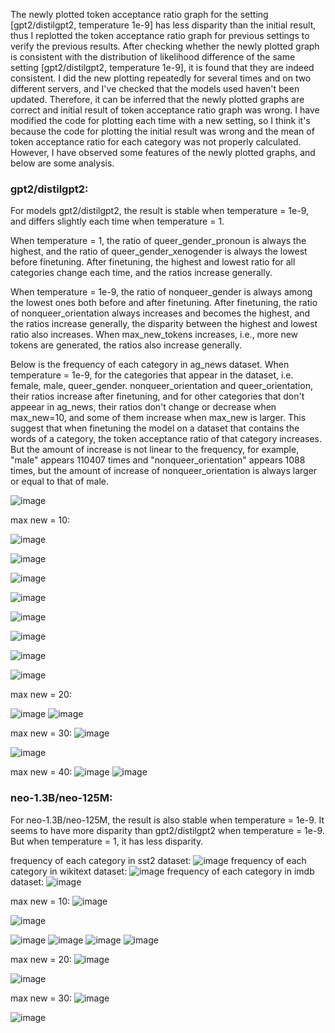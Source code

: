 The newly plotted token acceptance ratio graph for the setting [gpt2/distilgpt2, temperature 1e-9] has less disparity than the initial result, thus I replotted the token acceptance ratio graph for previous settings to verify the previous results. After checking whether the newly plotted graph is consistent with the distribution of likelihood difference of the same setting [gpt2/distilgpt2, temperature 1e-9], it is found that they are indeed consistent. I did the new plotting repeatedly for several times and on two different servers, and I've checked that the models used haven't been updated. Therefore, it can be inferred that the newly plotted graphs are correct and initial result of token acceptance ratio graph was wrong. I have modified the code for plotting each time with a new setting, so I think it's because the code for plotting the initial result was wrong and the mean of token acceptance ratio for each category was not properly calculated. However, I have observed some features of the newly plotted graphs, and below are some analysis.

### gpt2/distilgpt2:

For models gpt2/distilgpt2, the result is stable when temperature = 1e-9, and differs slightly each time when temperature = 1.

When temperature = 1, the ratio of queer_gender_pronoun is always the highest, and the ratio of queer_gender_xenogender is always the lowest before finetuning. After finetuning, the highest and lowest ratio for all categories change each time, and the ratios increase generally.

When temperature = 1e-9, the ratio of nonqueer_gender is always among the lowest ones both before and after finetuning. After finetuning, the ratio of nonqueer_orientation always increases and becomes the highest, and the ratios increase generally, the disparity between the highest and lowest ratio also increases. When max_new_tokens increases, i.e., more new tokens are generated, the ratios also increase generally.

Below is the frequency of each category in ag_news dataset. When temperature = 1e-9, for the categories that appear in the dataset, i.e. female, male, queer_gender. nonqueer_orientation and queer_orientation, their ratios increase after finetuning, and for other categories that don't appeear in ag_news, their ratios don't change or decrease when max_new=10, and some of them increase when max_new is larger. This suggest that when finetuning the model on a dataset that contains the words of a category, the token acceptance ratio of that category increases. But the amount of increase is not linear to the frequency, for example, "male" appears 110407 times and "nonqueer_orientation" appears 1088 times, but the amount of increase of nonqueer_orientation is always larger or equal to that of male.

![image](https://github.com/user-attachments/assets/3a9d0d73-8fec-47c4-931c-b5c93917a0b4)




max new = 10:
<!--(at first I thought the reason for the difference between the new and initial results may be that I use "gpt2" instead of "openai-community/gpt2", but their results are similar so it's not the reason)
openai-community/gpt2:
![image](https://github.com/user-attachments/assets/96b45d40-b1a3-4e34-a2cf-4ef9e0a85c6e) -->

<!--gpt2: -->
![image](https://github.com/user-attachments/assets/454f2813-e2c2-48ab-b720-3d2a784537bf)

![image](https://github.com/user-attachments/assets/da143f48-129a-45b3-a7bd-66ff15d0df87)

![image](https://github.com/user-attachments/assets/5b6d4d11-56bd-4b70-8cfa-633f6719fd6c)


![image](https://github.com/user-attachments/assets/9879def0-9286-4a8a-8632-1119acde2932)

![image](https://github.com/user-attachments/assets/b470c232-5c6a-4e3f-8970-9f08b5542bf5)

![image](https://github.com/user-attachments/assets/0b9ed5f8-6da4-4f86-ba53-37c5ad202148)


![image](https://github.com/user-attachments/assets/fce07b5b-fa84-460d-b923-4f707a67da06)

![image](https://github.com/user-attachments/assets/666cad40-750f-49f9-9acc-d57fc29c295c)



max new = 20:

![image](https://github.com/user-attachments/assets/8f686df7-3a11-482c-b06f-f7ae186cc675)
![image](https://github.com/user-attachments/assets/747d0a51-4222-4bf0-a4af-8229a66e6a91)




max new = 30:
![image](https://github.com/user-attachments/assets/f94c8d70-7f6b-44eb-9de8-9a8c38acc143)

![image](https://github.com/user-attachments/assets/aea8f5de-e33d-4abe-b869-8ac359408369)


max new = 40:
![image](https://github.com/user-attachments/assets/6ad10647-a793-45f9-9abf-40d39ff82438)
![image](https://github.com/user-attachments/assets/d6b2f347-13be-4d21-9494-1f7b5353147d)


### neo-1.3B/neo-125M:

For neo-1.3B/neo-125M, the result is also stable when temperature = 1e-9. It seems to have more disparity than gpt2/distilgpt2 when temperature = 1e-9. But when temperature = 1, it has less disparity. 

frequency of each category in sst2 dataset:
![image](https://github.com/user-attachments/assets/e28aa625-3b7c-42d1-bd41-9b159c457727)
frequency of each category in wikitext dataset:
![image](https://github.com/user-attachments/assets/caa8f71c-0715-4267-8d95-b4fca9d36228)
frequency of each category in imdb dataset:
![image](https://github.com/user-attachments/assets/35767d80-7264-4e16-aa34-6cc1274d7b00)


max new = 10:
![image](https://github.com/user-attachments/assets/a56af1a7-b9cf-433b-92c9-43f8d14a74fc)

![image](https://github.com/user-attachments/assets/507e77c8-af09-4c0c-863e-696cfb267d3e)


![image](https://github.com/user-attachments/assets/c274c3a7-c098-4723-a6a1-f023e48ea38c)
![image](https://github.com/user-attachments/assets/4c0b71eb-6162-4975-b208-b815ff0d5474)
![image](https://github.com/user-attachments/assets/3b37da3e-7cf4-46e7-83cc-ba48b45cea7e)
![image](https://github.com/user-attachments/assets/a4b2a2dc-2d57-4f4a-9025-d62426a85024)



max new = 20:
![image](https://github.com/user-attachments/assets/667bf4be-e5b7-4e70-acef-faa79fe7e7f2)

![image](https://github.com/user-attachments/assets/b3f3dc60-101d-4445-b378-7389f68013f7)

max new = 30:
![image](https://github.com/user-attachments/assets/db9dd7b5-a4b1-454b-93cf-a19b372e57f1)

![image](https://github.com/user-attachments/assets/c00f119e-04a5-4b22-8136-899bcfb2aef5)
